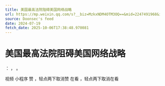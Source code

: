 ```yaml
---
title: 美国最高法院阻碍美国网络战略
url: https://mp.weixin.qq.com/s?__biz=MzkxNDM4OTM3OQ==&mid=2247491968&idx=1&sn=3d6b36ad3171f7a16fc1fd4c2db3e176
source: Doonsec's feed
date: 2024-07-19
fetch_date: 2025-10-06T17:38:48.970081
---
```


# 美国最高法院阻碍美国网络战略

：
，
。

视频
小程序
赞
，轻点两下取消赞
在看
，轻点两下取消在看